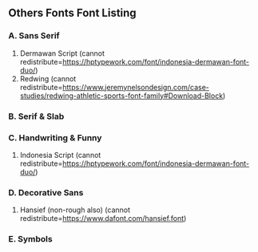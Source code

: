 ## Others Fonts Font Listing

### A. Sans Serif
 1. Dermawan Script (cannot redistribute=https://hptypework.com/font/indonesia-dermawan-font-duo/)
 2. Redwing (cannot redistribute=https://www.jeremynelsondesign.com/case-studies/redwing-athletic-sports-font-family#Download-Block)
 
### B. Serif & Slab
 
### C. Handwriting & Funny 
 1. Indonesia Script (cannot redistribute=https://hptypework.com/font/indonesia-dermawan-font-duo/)
  
### D. Decorative Sans
 1. Hansief (non-rough also) (cannot redistribute=https://www.dafont.com/hansief.font)
 
### E. Symbols
 
